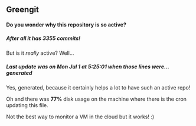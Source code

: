 ## Greengit

#### Do you wonder why this repository is so active?

##### After all it has 3355 commits!

But is it *really* active? Well...

##### Last update was on Mon Jul 1 at 5:25:01 when those lines were... generated

Yes, generated, because it certainly helps a lot to have such an active repo!

Oh and there was **77%** disk usage on the machine
where there is the cron updating this file.

Not the best way to monitor a VM in the cloud but it works! :)
